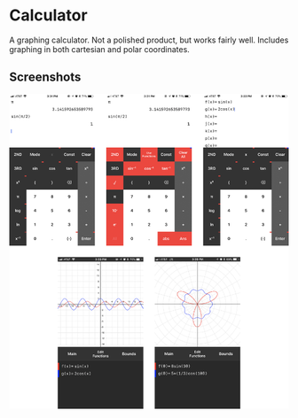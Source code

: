 # Calculator
A graphing calculator. Not a polished product, but works fairly well. Includes graphing in both cartesian and polar coordinates.

## Screenshots
![Screenshots](https://github.com/lucaspopp0/calculator/blob/master/Screenshots.png)
